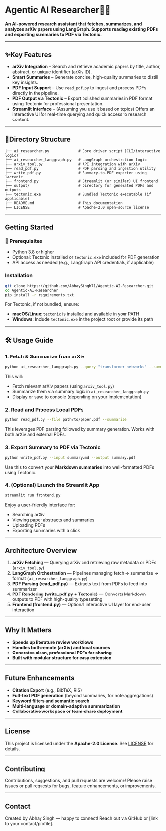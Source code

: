 # Agentic AI Researcher🤖📄

**An AI‑powered research assistant that fetches, summarizes, and analyzes arXiv papers using LangGraph. Supports reading existing PDFs and exporting summaries to PDF via Tectonic.**

---

## ✨Key Features

* **arXiv Integration** – Search and retrieve academic papers by title, author, abstract, or unique identifier (arXiv ID).
* **Smart Summaries** – Generate concise, high-quality summaries to distill key insights.
* **PDF Input Support** – Use `read_pdf.py` to ingest and process PDFs directly in the pipeline.
* **PDF Output via Tectonic** – Export polished summaries in PDF format using Tectonic for professional presentation.
* **Streamlit Interface** – (Assuming you use it based on topics) Offers an interactive UI for real-time querying and quick access to research content.

---

## 📂Directory Structure

```
├── ai_researcher.py             # Core driver script (CLI/interactive logic)
├── ai_researcher_langgraph.py   # LangGraph orchestration logic
├── arxiv_tool.py                # API integration with arXiv
├── read_pdf.py                  # PDF parsing and ingestion utility
├── write_pdf.py                 # Summary-to-PDF exporter using Tectonic
├── frontend.py                  # Streamlit (or similar) UI frontend
├── output/                      # Directory for generated PDFs and outputs
├── tectonic.exe                 # Bundled Tectonic executable (if applicable)
├── README.md                    # This documentation
├── LICENSE                      # Apache‑2.0 open-source license
```

---

## Getting Started

### 🚀 Prerequisites

* Python 3.8 or higher
* Optional: Tectonic installed or `tectonic.exe` included for PDF generation
* API access as needed (e.g., LangGraph API credentials, if applicable)

### Installation

```bash
git clone https://github.com/AbhaySingh71/Agentic-AI-Researcher.git
cd Agentic-AI-Researcher
pip install -r requirements.txt
```

For Tectonic, if not bundled, ensure:

* **macOS/Linux**: `tectonic` is installed and available in your PATH
* **Windows**: Include `tectonic.exe` in the project root or provide its path

---

## 🛠 Usage Guide

### 1. Fetch & Summarize from arXiv

```bash
python ai_researcher_langgraph.py --query "transformer networks" --summarize
```

This will:

* Fetch relevant arXiv papers (using `arxiv_tool.py`)
* Summarize them via summary logic in `ai_researcher_langgraph.py`
* Display or save to console (depending on your implementation)

### 2. Read and Process Local PDFs

```bash
python read_pdf.py --file path/to/paper.pdf --summarize
```

This leverages PDF parsing followed by summary generation. Works with both arXiv and external PDFs.

### 3. Export Summary to PDF via Tectonic

```bash
python write_pdf.py --input summary.md --output summary.pdf
```

Use this to convert your **Markdown summaries** into well-formatted PDFs using Tectonic.

### 4. (Optional) Launch the Streamlit App

```bash
streamlit run frontend.py
```

Enjoy a user-friendly interface for:

* Searching arXiv
* Viewing paper abstracts and summaries
* Uploading PDFs
* Exporting summaries with a click

---

## Architecture Overview

1. **arXiv Fetching** — Querying arXiv and retrieving raw metadata or PDFs (`arxiv_tool.py`)
2. **LangGraph Orchestration** — Pipelines managing fetch → summarize → format (`ai_researcher_langgraph.py`)
3. **PDF Parsing (read\_pdf.py)** — Extracts text from PDFs to feed into summarizer
4. **PDF Rendering (write\_pdf.py + Tectonic)** — Converts Markdown outputs to PDF with high-quality typesetting
5. **Frontend (frontend.py)** — Optional interactive UI layer for end-user interaction

---

## Why It Matters

* **Speeds up literature review workflows**
* **Handles both remote (arXiv) and local sources**
* **Generates clean, professional PDFs for sharing**
* **Built with modular structure for easy extension**

---

## Future Enhancements

* **Citation Export** (e.g., BibTeX, RIS)
* **Full‑text PDF generation** (beyond summaries, for note aggregations)
* **Keyword filters and semantic search**
* **Multi‑language or domain‑adaptive summarization**
* **Collaborative workspace or team‑share deployment**

---

## License

This project is licensed under the **Apache‑2.0 License**. See [LICENSE](LICENSE) for details.

---

## Contributing

Contributions, suggestions, and pull requests are welcome!
Please raise issues or pull requests for bugs, feature enhancements, or improvements.

---

## Contact

Created by Abhay Singh — happy to connect!
Reach out via GitHub or \[link to your contact/profile].
